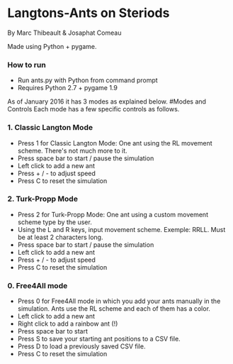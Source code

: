 # Langtons-Ants on Steriods
By Marc Thibeault & Josaphat Comeau

Made using Python + pygame. 
### How to run
* Run ants.py with Python from command prompt
* Requires Python 2.7 + pygame 1.9

As of January 2016 it has 3 modes as explained below. 
#Modes and Controls
Each mode has a few specific controls as follows.
### 1. Classic Langton Mode
* Press 1 for Classic Langton Mode: One ant using the RL movement scheme. There's not much more to it. 
 * Press space bar to start / pause the simulation
 * Left click to add a new ant
 * Press + / - to adjust speed
 * Press C to reset the simulation

### 2. Turk-Propp Mode
* Press 2 for Turk-Propp Mode: One ant using a custom movement scheme type by the user. 
* Using the L and R keys, input movement scheme. Exemple: RRLL. Must be at least 2 characters long. 
 * Press space bar to start / pause the simulation
 * Left click to add a new ant
 * Press + / - to adjust speed
 * Press C to reset the simulation

### 0. Free4All mode
* Press 0 for Free4All mode in which you add your ants manually in the simulation. Ants use the RL scheme and each of them has a color. 
 * Left click to add a new ant
 * Right click to add a rainbow ant (!)
 * Press space bar to start
 * Press S to save your starting ant positions to a CSV file. 
 * Press D to load a previously saved CSV file. 
 * Press C to reset the simulation
